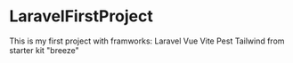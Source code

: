 # LaravelFirstProject

This is my first project with framworks: Laravel Vue Vite Pest Tailwind from starter kit "breeze"
